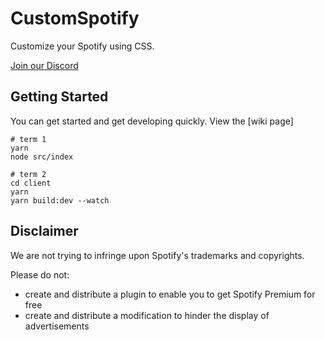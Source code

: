 # CustomSpotify

Customize your Spotify using CSS.

[Join our Discord](https://discord.gg/TRxwZXc)

## Getting Started

You can get started and get developing quickly. View the [wiki page]

```
# term 1
yarn
node src/index

# term 2
cd client
yarn
yarn build:dev --watch
```

## Disclaimer

We are not trying to infringe upon Spotify's trademarks and copyrights.

Please do not:

- create and distribute a plugin to enable you to get Spotify Premium for free
- create and distribute a modification to hinder the display of advertisements
